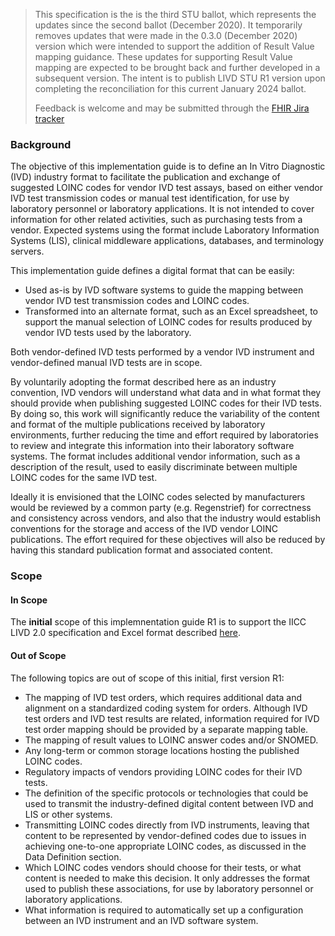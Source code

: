 <blockquote class="stu-note">
<p>
This specification is the is the third STU ballot, which represents the updates since the second ballot (December 2020).  It temporarily removes updates that were made in the 0.3.0 (December 2020) version which were intended to support the addition of Result Value mapping guidance.  These updates for supporting Result Value mapping are expected to be brought back and further developed in a subsequent version. The intent is to publish LIVD STU R1 version upon completing the reconciliation for this current January 2024 ballot.
</p>
<p>
Feedback is welcome and may be submitted through the <a href="http://hl7.org/fhir-issues">FHIR Jira tracker</a>
</p>
</blockquote>

### Background

The objective of this implementation guide is to define an In Vitro Diagnostic (IVD) industry format to facilitate the publication and exchange of suggested LOINC codes for vendor IVD test assays, based on either vendor IVD test transmission codes or manual test identification, for use by laboratory personnel or laboratory applications. It is not intended to cover information for other related activities, such as purchasing tests from a vendor. Expected systems using the format include Laboratory Information Systems (LIS), clinical middleware applications, databases, and terminology servers.

This implementation guide defines a digital format that can be easily:

* Used as-is by IVD software systems to guide the mapping between vendor IVD test transmission codes and LOINC codes.
* Transformed into an alternate format, such as an Excel spreadsheet, to support the manual selection of LOINC codes for results produced by vendor IVD tests used by the laboratory.

Both vendor-defined IVD tests performed by a vendor IVD instrument and vendor-defined manual IVD tests are in scope.

By voluntarily adopting the format described here as an industry convention, IVD vendors will understand what data and in what format they should provide when publishing suggested LOINC codes for their IVD tests. By doing so, this work will significantly reduce the variability of the content and format of the multiple publications received by laboratory environments, further reducing the time and effort required by laboratories to review and integrate this information into their laboratory software systems. The format includes additional vendor information, such as a description of the result, used to easily discriminate between multiple LOINC codes for the same IVD test. 

Ideally it is envisioned that the LOINC codes selected by manufacturers would be reviewed by a common party (e.g. Regenstrief) for correctness and consistency across vendors, and also that the industry would establish conventions for the storage and access of the IVD vendor LOINC publications. The effort required for these objectives will also be reduced by having this standard publication format and associated content.

### Scope

#### In Scope
The **initial** scope of this implemnentation guide R1 is to support the IICC LIVD 2.0 specification and Excel format described <a href="https://ivdconnectivity.org/livd/">here</a>.

#### Out of Scope

The following topics are out of scope of this initial, first version R1:

* The mapping of IVD test orders, which requires additional data and alignment on a standardized coding system for orders.  Although IVD test orders and IVD test results are related, information required for IVD test order mapping should be provided by a separate mapping table.
* The mapping of result values to LOINC answer codes and/or SNOMED.
* Any long-term or common storage locations hosting the published LOINC codes.
* Regulatory impacts of vendors providing LOINC codes for their IVD tests.
* The definition of the specific protocols or technologies that could be used to transmit the industry-defined digital content between IVD and LIS or other systems.
* Transmitting LOINC codes directly from IVD instruments, leaving that content to be represented by vendor-defined codes due to issues in achieving one-to-one appropriate LOINC codes, as discussed in the Data Definition section.
* Which LOINC codes vendors should choose for their tests, or what content is needed to make this decision. It only addresses the format used to publish these associations, for use by laboratory personnel or laboratory applications.
* What information is required to automatically set up a configuration between an IVD instrument and an IVD software system.
